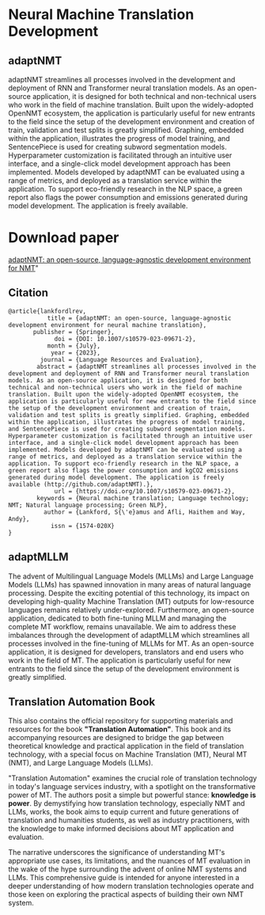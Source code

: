 # Neural Machine Translation Development

## adaptNMT

adaptNMT streamlines all processes involved in the development and deployment of RNN and Transformer neural translation models. As an open-source application, it is designed for both technical and non-technical users who work in the field of machine translation. Built upon the widely-adopted OpenNMT ecosystem, the application is particularly useful for new entrants to the field since the setup of the development environment and creation of train, validation  and test splits is greatly simplified. Graphing, embedded within the application, illustrates the progress of model training, and SentencePiece is used for creating subword segmentation models. Hyperparameter customization is facilitated through an intuitive user interface, and a single-click model development approach has been implemented. Models developed by adaptNMT can be evaluated using a range of metrics, and deployed as a translation service within the application. To support eco-friendly research in the NLP space, a green report also flags the power consumption and emissions generated during model development. The application is freely available.

# Download paper
[adaptNMT: an open-source, language-agnostic development environment for NMT](https://doi.org/10.1007/s10579-023-09671-2)"

## Citation

```
@article{lankfordlrev,
           title = {adaptNMT: an open-source, language-agnostic development environment for neural machine translation},
       publisher = {Springer},
             doi = {DOI: 10.1007/s10579-023-09671-2},
           month = {July},
            year = {2023},
         journal = {Language Resources and Evaluation},
        abstract = {adaptNMT streamlines all processes involved in the development and deployment of RNN and Transformer neural translation models. As an open-source application, it is designed for both technical and non-technical users who work in the field of machine translation. Built upon the widely-adopted OpenNMT ecosystem, the application is particularly useful for new entrants to the field since the setup of the development environment and creation of train, validation and test splits is greatly simplified. Graphing, embedded within the application, illustrates the progress of model training, and SentencePiece is used for creating subword segmentation models. Hyperparameter customization is facilitated through an intuitive user interface, and a single-click model development approach has been implemented. Models developed by adaptNMT can be evaluated using a range of metrics, and deployed as a translation service within the application. To support eco-friendly research in the NLP space, a green report also flags the power consumption and kgCO2 emissions generated during model development. The application is freely available (http://github.com/adaptNMT).},
             url = {https://doi.org/10.1007/s10579-023-09671-2},
        keywords = {Neural machine translation; Language technology; NMT; Natural language processing; Green NLP},
          author = {Lankford, S{\'e}amus and Afli, Haithem and Way, Andy},
            issn = {1574-020X}
}
```

## adaptMLLM

The advent of Multilingual Language Models (MLLMs) and Large Language Models (LLMs) has spawned innovation in many areas of natural language processing. Despite the exciting potential of this technology, its impact on developing high-quality Machine Translation (MT) outputs for low-resource languages remains relatively under-explored. Furthermore, an open-source application, dedicated to both fine-tuning MLLM and managing the complete MT workflow, remains unavailable. We aim to address these imbalances through the development of adaptMLLM which streamlines all processes involved in the fine-tuning of MLLMs for MT. As an open-source application, it is designed for developers, translators and end users who work in the field of MT. The application is particularly useful for new entrants to the field since the setup of the development environment is greatly simplified. 

## Translation Automation Book

This also contains the official repository for supporting materials and resources for the book **"Translation Automation"**. This book and its accompanying resources are designed to bridge the gap between theoretical knowledge and practical application in the field of translation technology, with a special focus on Machine Translation (MT), Neural MT (NMT), and Large Language Models (LLMs).

"Translation Automation" examines the crucial role of translation technology in today's language services industry, with a spotlight on the transformative power of MT. The authors posit a simple but powerful stance: **knowledge is power**. By demystifying how translation technology, especially NMT and LLMs, works, the book aims to equip current and future generations of translation and humanities students, as well as industry practitioners, with the knowledge to make informed decisions about MT application and evaluation.

The narrative underscores the significance of understanding MT's appropriate use cases, its limitations, and the nuances of MT evaluation in the wake of the hype surrounding the advent of online NMT systems and LLMs. This comprehensive guide is intended for anyone interested in a deeper understanding of how modern translation technologies operate and those keen on exploring the practical aspects of building their own NMT system.
